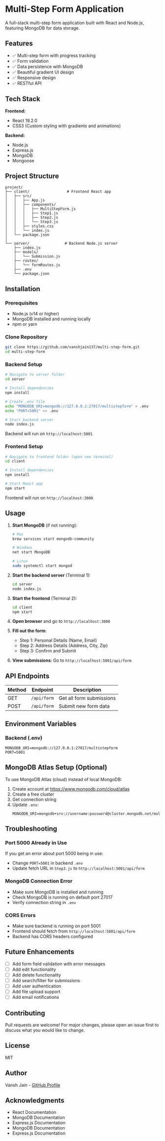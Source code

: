 # Multi-Step Form Application

A full-stack multi-step form application built with React and Node.js, featuring MongoDB for data storage.

## Features

- ✅ Multi-step form with progress tracking
- ✅ Form validation
- ✅ Data persistence with MongoDB
- ✅ Beautiful gradient UI design
- ✅ Responsive design
- ✅ RESTful API

## Tech Stack

**Frontend:**
- React 19.2.0
- CSS3 (Custom styling with gradients and animations)

**Backend:**
- Node.js
- Express.js
- MongoDB
- Mongoose

## Project Structure

```
project/
├── client/                 # Frontend React app
│   ├── src/
│   │   ├── App.js
│   │   ├── components/
│   │   │   ├── MultiStepForm.js
│   │   │   ├── Step1.js
│   │   │   ├── Step2.js
│   │   │   └── Step3.js
│   │   ├── styles.css
│   │   └── index.js
│   └── package.json
│
└── server/                # Backend Node.js server
    ├── index.js
    ├── models/
    │   └── Submission.js
    ├── routes/
    │   └── formRoutes.js
    ├── .env
    └── package.json
```

## Installation

### Prerequisites
- Node.js (v14 or higher)
- MongoDB installed and running locally
- npm or yarn

### Clone Repository

```bash
git clone https://github.com/vanshjain137/multi-step-form.git
cd multi-step-form
```

### Backend Setup

```bash
# Navigate to server folder
cd server

# Install dependencies
npm install

# Create .env file
echo "MONGODB_URI=mongodb://127.0.0.1:27017/multistepform" > .env
echo "PORT=5001" >> .env

# Start backend server
node index.js
```

Backend will run on `http://localhost:5001`

### Frontend Setup

```bash
# Navigate to frontend folder (open new terminal)
cd client

# Install dependencies
npm install

# Start React app
npm start
```

Frontend will run on `http://localhost:3000`

## Usage

1. **Start MongoDB** (if not running):
   ```bash
   # Mac
   brew services start mongodb-community
   
   # Windows
   net start MongoDB
   
   # Linux
   sudo systemctl start mongod
   ```

2. **Start the backend server** (Terminal 1):
   ```bash
   cd server
   node index.js
   ```

3. **Start the frontend** (Terminal 2):
   ```bash
   cd client
   npm start
   ```

4. **Open browser** and go to `http://localhost:3000`

5. **Fill out the form**:
   - Step 1: Personal Details (Name, Email)
   - Step 2: Address Details (Address, City, Zip)
   - Step 3: Confirm and Submit

6. **View submissions**: Go to `http://localhost:5001/api/form`

## API Endpoints

| Method | Endpoint | Description |
|--------|----------|-------------|
| GET | `/api/form` | Get all form submissions |
| POST | `/api/form` | Submit new form data |

## Environment Variables

### Backend (.env)

```env
MONGODB_URI=mongodb://127.0.0.1:27017/multistepform
PORT=5001
```

## MongoDB Atlas Setup (Optional)

To use MongoDB Atlas (cloud) instead of local MongoDB:

1. Create account at https://www.mongodb.com/cloud/atlas
2. Create a free cluster
3. Get connection string
4. Update `.env`:
   ```env
   MONGODB_URI=mongodb+srv://username:password@cluster.mongodb.net/multistepform
   ```

## Troubleshooting

### Port 5000 Already in Use
If you get an error about port 5000 being in use:
- Change `PORT=5001` in backend `.env`
- Update fetch URL in `Step3.js` to `http://localhost:5001/api/form`

### MongoDB Connection Error
- Make sure MongoDB is installed and running
- Check MongoDB is running on default port 27017
- Verify connection string in `.env`

### CORS Errors
- Make sure backend is running on port 5001
- Frontend should fetch from `http://localhost:5001/api/form`
- Backend has CORS headers configured

## Future Enhancements

- [ ] Add form field validation with error messages
- [ ] Add edit functionality
- [ ] Add delete functionality
- [ ] Add search/filter for submissions
- [ ] Add user authentication
- [ ] Add file upload support
- [ ] Add email notifications

## Contributing

Pull requests are welcome! For major changes, please open an issue first to discuss what you would like to change.

## License

MIT

## Author

Vansh Jain - [GitHub Profile](https://github.com/vanshjain137)

## Acknowledgments

- React Documentation
- MongoDB Documentation
- Express.js Documentation
- MongoDB Documentation
- Express.js Documentation
